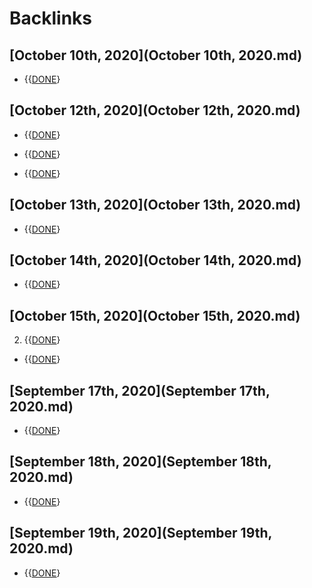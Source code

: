 
# Backlinks
## [October 10th, 2020](October 10th, 2020.md)
- {{[DONE](DONE.md)}

## [October 12th, 2020](October 12th, 2020.md)
- {{[DONE](DONE.md)}

- {{[DONE](DONE.md)}

- {{[DONE](DONE.md)}

## [October 13th, 2020](October 13th, 2020.md)
- {{[DONE](DONE.md)}

## [October 14th, 2020](October 14th, 2020.md)
- {{[DONE](DONE.md)}

## [October 15th, 2020](October 15th, 2020.md)
2. {{[DONE](DONE.md)}

- {{[DONE](DONE.md)}

## [September 17th, 2020](September 17th, 2020.md)
- {{[DONE](DONE.md)}

## [September 18th, 2020](September 18th, 2020.md)
- {{[DONE](DONE.md)}

## [September 19th, 2020](September 19th, 2020.md)
- {{[DONE](DONE.md)}

